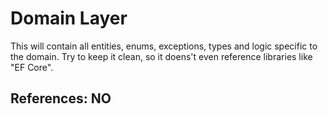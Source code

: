 ﻿# Domain Layer

This will contain all entities, enums, exceptions, types and logic specific to the domain.
Try to keep it clean, so it doens't even reference libraries like "EF Core".

## References: NO
